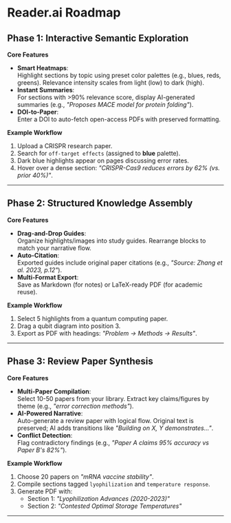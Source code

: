 # Reader.ai Roadmap

## Phase 1: Interactive Semantic Exploration
**Core Features**  
- **Smart Heatmaps**:  
  Highlight sections by topic using preset color palettes (e.g., blues, reds, greens). Relevance intensity scales from light (low) to dark (high).  
- **Instant Summaries**:  
  For sections with >90% relevance score, display AI-generated summaries (e.g., *"Proposes MACE model for protein folding"*).  
- **DOI-to-Paper**:  
  Enter a DOI to auto-fetch open-access PDFs with preserved formatting.  

**Example Workflow**  
1. Upload a CRISPR research paper.  
2. Search for `off-target effects` (assigned to **blue** palette).  
3. Dark blue highlights appear on pages discussing error rates.  
4. Hover over a dense section: *"CRISPR-Cas9 reduces errors by 62% (vs. prior 40%)"*.  

---

## Phase 2: Structured Knowledge Assembly  
**Core Features**  
- **Drag-and-Drop Guides**:  
  Organize highlights/images into study guides. Rearrange blocks to match your narrative flow.  
- **Auto-Citation**:  
  Exported guides include original paper citations (e.g., *"Source: Zhang et al. 2023, p.12"*).  
- **Multi-Format Export**:  
  Save as Markdown (for notes) or LaTeX-ready PDF (for academic reuse).  

**Example Workflow**  
1. Select 5 highlights from a quantum computing paper.  
2. Drag a qubit diagram into position 3.  
3. Export as PDF with headings: *"Problem → Methods → Results"*.  

---

## Phase 3: Review Paper Synthesis  
**Core Features**  
- **Multi-Paper Compilation**:  
  Select 10-50 papers from your library. Extract key claims/figures by theme (e.g., *"error correction methods"*).  
- **AI-Powered Narrative**:  
  Auto-generate a review paper with logical flow. Original text is preserved; AI adds transitions like *"Building on X, Y demonstrates..."*.  
- **Conflict Detection**:  
  Flag contradictory findings (e.g., *"Paper A claims 95% accuracy vs Paper B's 82%"*).  

**Example Workflow**  
1. Choose 20 papers on *"mRNA vaccine stability"*.  
2. Compile sections tagged `lyophilization` and `temperature response`.  
3. Generate PDF with:  
   - Section 1: *"Lyophilization Advances (2020-2023)"*  
   - Section 2: *"Contested Optimal Storage Temperatures"*  

---
